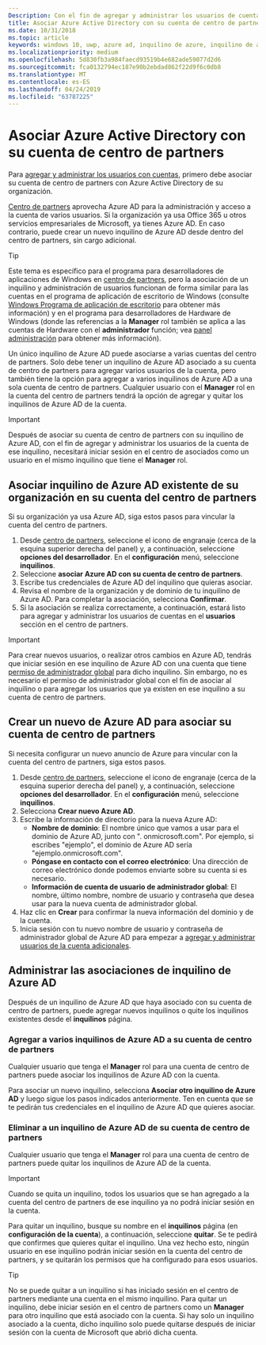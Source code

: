 ```yaml
---
Description: Con el fin de agregar y administrar los usuarios de cuentas, primero debe asociar su cuenta de centro de partners con Azure Active Directory de su organización.
title: Asociar Azure Active Directory con su cuenta de centro de partners
ms.date: 10/31/2018
ms.topic: article
keywords: windows 10, uwp, azure ad, inquilino de azure, inquilino de aad, inquilino de azure ad, administración de inquilinos, inquilinos
ms.localizationpriority: medium
ms.openlocfilehash: 5d830fb3a984faecd93519b4e682ade59077d2d6
ms.sourcegitcommit: fca0132794ec187e90b2ebdad862f22d9f6c0db8
ms.translationtype: MT
ms.contentlocale: es-ES
ms.lasthandoff: 04/24/2019
ms.locfileid: "63787225"
---
```

# <a name="associate-azure-active-directory-with-your-partner-center-account"></a>Asociar Azure Active Directory con su cuenta de centro de partners

Para [agregar y administrar los usuarios con cuentas](add-users-groups-and-azure-ad-applications.md), primero debe asociar su cuenta de centro de partners con Azure Active Directory de su organización. 

[Centro de partners](https://partner.microsoft.com/dashboard) aprovecha Azure AD para la administración y acceso a la cuenta de varios usuarios. Si la organización ya usa Office 365 u otros servicios empresariales de Microsoft, ya tienes Azure AD. En caso contrario, puede crear un nuevo inquilino de Azure AD desde dentro del centro de partners, sin cargo adicional.

> [!TIP]
> Este tema es específico para el programa para desarrolladores de aplicaciones de Windows en [centro de partners](https://partner.microsoft.com/dashboard), pero la asociación de un inquilino y administración de usuarios funcionan de forma similar para las cuentas en el programa de aplicación de escritorio de Windows (consulte [Windows Programa de aplicación de escritorio](https://docs.microsoft.com/windows/desktop/appxpkg/windows-desktop-application-program#add-and-manage-account-users) para obtener más información) y en el programa para desarrolladores de Hardware de Windows (donde las referencias a la **Manager** rol también se aplica a las cuentas de Hardware con el **administrador**  función; vea [panel administración](https://docs.microsoft.com/windows-hardware/drivers/dashboard/dashboard-administration) para obtener más información).

Un único inquilino de Azure AD puede asociarse a varias cuentas del centro de partners. Solo debe tener un inquilino de Azure AD asociado a su cuenta de centro de partners para agregar varios usuarios de la cuenta, pero también tiene la opción para agregar a varios inquilinos de Azure AD a una sola cuenta de centro de partners. Cualquier usuario con el **Manager** rol en la cuenta del centro de partners tendrá la opción de agregar y quitar los inquilinos de Azure AD de la cuenta.

> [!IMPORTANT]
> Después de asociar su cuenta de centro de partners con su inquilino de Azure AD, con el fin de agregar y administrar los usuarios de la cuenta de ese inquilino, necesitará iniciar sesión en el centro de asociados como un usuario en el mismo inquilino que tiene el **Manager** rol.


## <a name="associate-your-partner-center-account-with-your-organizations-existing-azure-ad-tenant"></a>Asociar inquilino de Azure AD existente de su organización en su cuenta del centro de partners

Si su organización ya usa Azure AD, siga estos pasos para vincular la cuenta del centro de partners.

1.  Desde [centro de partners](https://partner.microsoft.com/dashboard), seleccione el icono de engranaje (cerca de la esquina superior derecha del panel) y, a continuación, seleccione **opciones del desarrollador**. En el **configuración** menú, seleccione **inquilinos**.
2.  Seleccione **asociar Azure AD con su cuenta de centro de partners**.
3.  Escribe tus credenciales de Azure AD del inquilino que quieras asociar.
4.  Revisa el nombre de la organización y de dominio de tu inquilino de Azure AD. Para completar la asociación, selecciona **Confirmar**.
5.  Si la asociación se realiza correctamente, a continuación, estará listo para agregar y administrar los usuarios de cuentas en el **usuarios** sección en el centro de partners.

> [!IMPORTANT]
> Para crear nuevos usuarios, o realizar otros cambios en Azure AD, tendrás que iniciar sesión en ese inquilino de Azure AD con una cuenta que tiene [permiso de administrador global](https://docs.microsoft.com/azure/active-directory/users-groups-roles/directory-assign-admin-roles) para dicho inquilino. Sin embargo, no es necesario el permiso de administrador global con el fin de asociar al inquilino o para agregar los usuarios que ya existen en ese inquilino a su cuenta de centro de partners.


## <a name="create-a-brand-new-azure-ad-to-associate-with-your-partner-center-account"></a>Crear un nuevo de Azure AD para asociar su cuenta de centro de partners

Si necesita configurar un nuevo anuncio de Azure para vincular con la cuenta del centro de partners, siga estos pasos.

1.  Desde [centro de partners](https://partner.microsoft.com/dashboard), seleccione el icono de engranaje (cerca de la esquina superior derecha del panel) y, a continuación, seleccione **opciones del desarrollador**. En el **configuración** menú, seleccione **inquilinos**.
2.  Selecciona **Crear nuevo Azure AD**.
3.  Escribe la información de directorio para la nueva Azure AD:
    - **Nombre de dominio**: El nombre único que vamos a usar para el dominio de Azure AD, junto con ". onmicrosoft.com". Por ejemplo, si escribes "ejemplo", el dominio de Azure AD sería "ejemplo.onmicrosoft.com".
    - **Póngase en contacto con el correo electrónico**: Una dirección de correo electrónico donde podemos enviarte sobre su cuenta si es necesario.
    - **Información de cuenta de usuario de administrador global**: El nombre, último nombre, nombre de usuario y contraseña que desea usar para la nueva cuenta de administrador global.
4.  Haz clic en **Crear** para confirmar la nueva información del dominio y de la cuenta.
5.  Inicia sesión con tu nuevo nombre de usuario y contraseña de administrador global de Azure AD para empezar a [agregar y administrar usuarios de la cuenta adicionales](add-users-groups-and-azure-ad-applications.md).


## <a name="manage-azure-ad-tenant-associations"></a>Administrar las asociaciones de inquilino de Azure AD

Después de un inquilino de Azure AD que haya asociado con su cuenta de centro de partners, puede agregar nuevos inquilinos o quite los inquilinos existentes desde el **inquilinos** página.


### <a name="add-multiple-azure-ad-tenants-to-your-partner-center-account"></a>Agregar a varios inquilinos de Azure AD a su cuenta de centro de partners

Cualquier usuario que tenga el **Manager** rol para una cuenta de centro de partners puede asociar los inquilinos de Azure AD con la cuenta.

Para asociar un nuevo inquilino, selecciona **Asociar otro inquilino de Azure AD** y luego sigue los pasos indicados anteriormente. Ten en cuenta que se te pedirán tus credenciales en el inquilino de Azure AD que quieres asociar.


### <a name="remove-an-azure-ad-tenant-from-your-partner-center-account"></a>Eliminar a un inquilino de Azure AD de su cuenta de centro de partners

Cualquier usuario que tenga el **Manager** rol para una cuenta de centro de partners puede quitar los inquilinos de Azure AD de la cuenta.

> [!IMPORTANT]
> Cuando se quita un inquilino, todos los usuarios que se han agregado a la cuenta del centro de partners de ese inquilino ya no podrá iniciar sesión en la cuenta. 

Para quitar un inquilino, busque su nombre en el **inquilinos** página (en **configuración de la cuenta**), a continuación, seleccione **quitar**. Se te pedirá que confirmes que quieres quitar el inquilino. Una vez hecho esto, ningún usuario en ese inquilino podrán iniciar sesión en la cuenta del centro de partners, y se quitarán los permisos que ha configurado para esos usuarios.

> [!TIP]
> No se puede quitar a un inquilino si has iniciado sesión en el centro de partners mediante una cuenta en el mismo inquilino. Para quitar un inquilino, debe iniciar sesión en el centro de partners como un **Manager** para otro inquilino que está asociado con la cuenta. Si hay solo un inquilino asociado a la cuenta, dicho inquilino solo puede quitarse después de iniciar sesión con la cuenta de Microsoft que abrió dicha cuenta.


